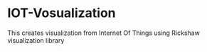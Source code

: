 IOT-Vosualization
=================

This creates visualization from Internet Of Things using Rickshaw visualization library
